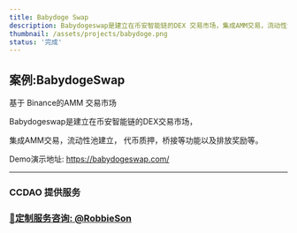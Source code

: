 ```yaml
---
title: Babydoge Swap
description: Babydogeswap是建立在币安智能链的DEX 交易市场，集成AMM交易，流动性池建立， 代币质押，桥接等功能以及排放奖励等。!
thumbnail: /assets/projects/babydoge.png
status: '完成'
---
```


## 案例:BabydogeSwap 

基于 Binance的AMM 交易市场

Babydogeswap是建立在币安智能链的DEX交易市场，

集成AMM交易，流动性池建立， 代币质押，桥接等功能以及排放奖励等。



Demo演示地址: https://babydogeswap.com/


---

### CCDAO 提供服务


### **[🚀定制服务咨询: @RobbieSon](https://t.me/RobbieSon)**
